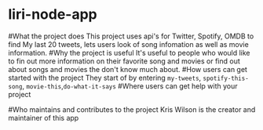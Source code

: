 # liri-node-app
#What the project does
This project uses api's for Twitter, Spotify, OMDB to find My last 20 tweets, lets users look of song infomation as well as movie information.
#Why the project is useful
It's useful to people who would like to fin out more information on their favorite song and movies or find out about songs and movies the don't know much about.
#How users can get started with the project
They start of by entering `my-tweets`, `spotify-this-song`, `movie-this`,`do-what-it-says`
#Where users can get help with your project

#Who maintains and contributes to the project
Kris Wilson is the creator and maintainer of this app